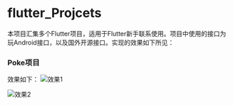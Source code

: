 # flutter_Projcets

本项目汇集多个Flutter项目，适用于Flutter新手联系使用。项目中使用的接口为玩Android接口，以及国外开源接口。实现的效果如下所见：

### Poke项目
效果如下：
![效果1](https://user-images.githubusercontent.com/49055241/118459898-c5369780-b72e-11eb-94aa-fc2d3355c66b.jpg)

![效果2](https://user-images.githubusercontent.com/49055241/118459886-c4056a80-b72e-11eb-888d-5f79cea4cc11.jpg)
